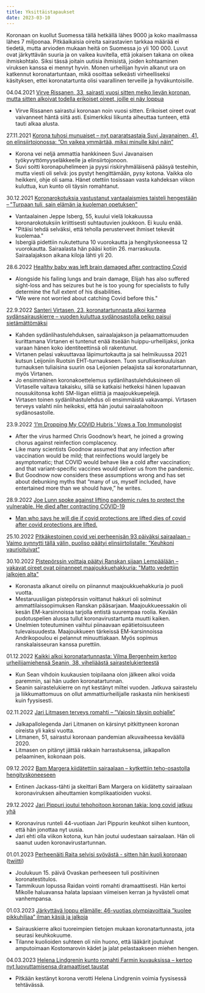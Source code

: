 ```yaml
---
title: Yksittäistapaukset
date: 2023-03-10
---
```


Koronaan on kuollut Suomessa tällä hetkällä lähes 9000 ja koko maailmassa lähes 7 miljoonaa. Pitkäaikaisia oireita sairastavien tarkkaa määrää ei tiedetä, mutta arvioden mukaan heitä on Suomessa jo yli 100 000. Luvut ovat järkyttävän suuria ja on vaikea kuvitella, että jokaisen takana on oikea ihmiskohtalo. Siksi tässä joitain uutisia ihmisistä, joiden kohtaaminen viruksen kanssa ei mennyt hyvin. Monen urheilijan hyvin alkanut ura on katkennut koronatartuntaan, mikä osoittaa selkeästi virheelliseksi käsityksen, ettei koronatartunta olisi vaarallinen terveille ja hyväkuntoisille.

04.04.2021 [Virve Rissanen, 33, sairasti vuosi sitten melko lievän koronan, mutta sitten alkoivat todella erikoiset oireet, joille ei näy loppua](https://www.aamulehti.fi/koronavirus/art-2000007897527.html)
* Virve Rissanen sairastui koronaan noin vuosi sitten. Erikoiset oireet ovat vaivanneet häntä siitä asti. Esimerkiksi liikunta aiheuttaa tunteen, että tauti alkaa alusta.

27.11.2021 [Korona tuhosi munuaiset – nyt pararatsastaja Suvi Javanainen, 41, on elinsiirtojonossa: ”On vaikea ymmärtää, miksi minulle kävi näin”](https://anna.fi/hyvinvointi/terveys/korona-tuhosi-munuaiset-nyt-pararatsastaja-suvi-javanainen-41-on-elinsiirtojonossa-on-vaikea-ymmartaa-miksi-minulle-kavi-nain)
* Korona vei neljä ammattia hankkineen Suvi Javanaisen työkyvyttömyyseläkkeelle ja elinsiirtojonoon.
* Suvi soitti koronapuhelimeen ja pyysi riskiryhmäläisenä pääsyä testeihin, mutta viesti oli selvä: jos pystyt hengittämään, pysy kotona. Vaikka olo heikkeni, ohje oli sama. Hänet otettiin tosissaan vasta kahdeksan viikon kuluttua, kun kunto oli täysin romahtanut.

30.12.2021 [Koronarokotuksia vastustanut vantaalaismies taisteli hengestään – "Turpaan tuli, sain elämän ja kuoleman opetuksen"](https://www.vantaansanomat.fi/paikalliset/4420557)
* Vantaalainen Jeppe Isberg, 55, kuului vielä lokakuussa koronarokotuksiin kriittisesti suhtautuvien joukkoon. Ei kuulu enää.
* "Pitäisi tehdä selväksi, että teholla perusterveet ihmiset tekevät kuolemaa."
* Isbergiä pidettiin nukutettuna 10 vuorokautta ja hengityskoneessa 12 vuorokautta. Sairaalasta hän pääsi kotiin 26. marraskuuta. Sairaalajakson aikana kiloja lähti yli 20.

28.6.2022 [Healthy baby was left brain damaged after contracting Covid](https://www.express.co.uk/life-style/health/1632189/health-brain-damage-Covid-baby-Elijah-Kay-Haigh)
* Alongside his failing lungs and brain damage, Elijah has also suffered sight-loss and has seizures but he is too young for specialists to fully determine the full extent of his disabilities.
* "We were not worried about catching Covid before this."

22.9.2022 [Santeri Virtasen, 23, koronatartunnasta alkoi karmea sydänsairauskierre – vuoden kuluttua sydänosastolla pelko paisui sietämättömäksi](https://www.is.fi/sm-liiga/art-2000009081821.html)
* Kahden sydänlihastulehduksen, sairaalajakson ja pelaamattomuuden kurittamana Virtanen ei tuntenut enää itseään huippu-urheilijaksi, jonka varaan hänen koko identiteettinsä oli rakentunut.
* Virtanen pelasi vakuuttavaa läpimurtokautta ja sai helmikuussa 2021 kutsun Leijoniin Ruotsin EHT-turnaukseen. Tuon surullisenkuuluisan turnauksen tuliaisina suurin osa Leijonien pelaajista sai koronatartunnan, myös Virtanen.
* Jo ensimmäinen koronakoettelemus sydänlihastulehduksineen oli Virtaselle valtava takaisku, sillä se katkaisi hetkeksi hänen lupaavan nousukiitonsa kohti SM-liigan eliittiä ja maajoukkuepelejä.
* Virtasen toinen sydänlihastulehdus oli ensimmäistä vakavampi. Virtasen terveys valahti niin heikoksi, että hän joutui sairaalahoitoon sydänosastolle. 

23.9.2022 [‘I’m Dropping My COVID Hubris,’ Vows a Top Immunologist](https://thetyee.ca/Analysis/2022/09/23/Top-Immunologist-Dropping-COVID-Hubris/)
* After the virus harmed Chris Goodnow’s heart, he joined a growing chorus against reinfection complacency.
* Like many scientists Goodnow assumed that any infection after vaccination would be mild; that reinfections would largely be asymptomatic; that COVID would behave like a cold after vaccination; and that variant-specific vaccines would deliver us from the pandemic. 
* But Goodnow now considers these assumptions wrong and has set about debunking myths that “many of us, myself included, have entertained more than we should have,” he writes.

28.9.2022 [Joe Lunn spoke against lifting pandemic rules to protect the vulnerable. He died after contracting COVID-19](https://www.cbc.ca/news/canada/thunder-bay/immunocompromised-death-covid-19-1.6597716)
  * [Man who says he will die if covid protections are lifted dies of covid after covid protections are lifted.](https://twitter.com/DFisman/status/1575236949287510016)

<!-- 02.10.2022 [My across-the-hall neighbor died of a stroke last night. She’d had Covid three times; the third time was two weeks ago. She was 28.](https://twitter.com/FemiYahtzee/status/1576547039978348545) -->

<!-- 18.10.2022 [Satakunnan kasvatin unelmasiirto kariutui koronan jälkioireisiin – "Mitä jos en enää koskaan pysty urheilemaan?”](https://www.satakunnankansa.fi/urheilu/art-2000009143848.html?share=b279cc73bba497dc67694067cfecc689)
* Lentopalloilija Iina Andrikopoulou oli jo sopinut siirron ulkomaille, mutta se kariutui terveysongelmien vuoksi. -->

25.10.2022 [Pitkäkestoinen covid vei perheenisän 93 päiväksi sairaalaan – Vaimo synnytti tällä välin, puoliso päätyi elinsiirtolistalle: ”Keuhkoni vaurioituivat”](https://seura.fi/terveys/terveystarinat/pitkakestoinen-covid-vei-perheenisan-93-paivaksi-sairaalaan-vaimo-synnytti-talla-valin-olen-elinsiirtopotilaslistalla-silla-tehohoidon-aikana-keuhkoni-vaurioituivat-pahasti/)

30.10.2022 [Pistepörssin voittaja päätyi Ranskan sijaan Lempäälään – vakavat oireet ovat piinanneet maajoukkuehakkuria: "Matto vedettiin jalkojen alta"](https://yle.fi/urheilu/3-12668631)
* Koronasta alkanut oireilu on piinannut maajoukkuehakkuria jo puoli vuotta.
* Mestaruusliigan pistepörssin voittanut hakkuri oli solminut ammattilaissopimuksen Ranskan pääsarjaan. Maajoukkueessakin oli kesän EM-karsinnoissa tarjolla entistä suurempaa roolia. Kevään pudotuspelien alussa tullut koronavirustartunta muutti kaiken.
* Unelmien toteutuminen vaihtui piinaavaan epätietoisuuteen tulevaisuudesta. Maajoukkueen tärkeissä EM-karsinnoissa Andrikopoulou ei pelannut minuuttiakaan. Myös sopimus ranskalaisseuran kanssa purettiin.

01.12.2022 [Kaikki alkoi koronatartunnasta: Vilma Bergenheim kertoo urheilijamiehensä Seanin, 38, viheliäästä sairastelukierteestä](https://www.is.fi/viihde/art-2000009237490.html)
* Kun Sean vihdoin kuukausien toipilaana olon jälkeen alkoi voida paremmin, sai hän uuden koronatartunnan.
* Seanin sairastelukierre on nyt kestänyt miltei vuoden. Jatkuva sairastelu ja liikkumattomuus on ollut ammattiurheilijalle raskasta niin henkisesti kuin fyysisesti.

02.11.2022 [Jari Litmasen terveys romahti – ”Vajosin täysin pohjalle”](https://www.is.fi/jalkapallo/art-2000009172164.html)
* Jalkapallolegenda Jari Litmanen on kärsinyt pitkittyneen koronan oireista yli kaksi vuotta.
* Litmanen, 51, sairastui koronaan pandemian alkuvaiheessa keväällä 2020.
* Litmasen on pitänyt jättää rakkain harrastuksensa, jalkapallon pelaaminen, kokonaan pois.

09.12.2022 [Bam Margera kiidätettiin sairaalaan – kytkettiin teho-osastolla hengityskoneeseen ](https://www.iltalehti.fi/viihdeuutiset/a/fbeb613f-4a5a-4ca1-99cf-5984c29a0139)
* Entinen Jackass-tähti ja skeittari Bam Margera on kiidätetty sairaalaan koronaviruksen aiheuttamien komplikaatioiden vuoksi.

29.12.2022 [Jari Pippuri joutui tehohoitoon koronan takia: long covid jatkuu yhä](https://www.is.fi/terveys/art-2000009251392.html)
* Koronavirus runteli 44-vuotiaan Jari Pippurin keuhkot siihen kuntoon, että hän jonottaa nyt uusia.
* Jari ehti olla viikon kotona, kun hän joutui uudestaan sairaalaan. Hän oli saanut uuden koronavirustartunnan.

01.01.2023 [Perheenäiti Raita selvisi syövästä - sitten hän kuoli koronaan](https://www.is.fi/perhe/art-2000009270930.html)
([twiitti](https://twitter.com/iltasanomat/status/1609457037234114561))
* Joulukuun 15. päivä Ovaskan perheeseen tuli positiivinen koronatestitulos.
* Tammikuun lopussa Raidan vointi romahti dramaattisesti. Hän kertoi Mikolle haluavansa halata lapsiaan viimeisen kerran ja hyvästeli omat vanhempansa.

01.03.2023 [Järkyttävä loppu elämälle: 46-vuotias olympiavoittaja ”kuolee pikkuhiljaa” ilman käsiä ja jalkoja](https://www.iltalehti.fi/talviurheilu/a/b123bfb8-0882-46e0-9be6-a10d5ca0b3cc)
* Sairauskierre alkoi tuoreimpien tietojen mukaan koronatartunnasta, jota seurasi keuhkokuume.
* Tilanne kuolioiden suhteen oli niin huono, että lääkärit joutuivat amputoimaan Kostomarovin kädet ja jalat pelastaakseen miehen hengen.

04.03.2023 [Helena Lindgrenin kunto romahti Farmin kuvauksissa – kertoo nyt luovuttamisensa dramaattiset taustat](https://www.is.fi/viihde/art-2000009425154.html)
* Pitkään kestänyt korona verotti Helena Lindgrenin voimia fyysisessä tehtävässä.
